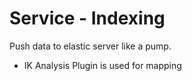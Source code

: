 # Service - Indexing
Push data to elastic server like a pump.

+ IK Analysis Plugin is used for mapping